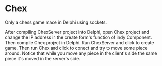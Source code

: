 # Chex
Only a chess game made in Delphi using sockets.

After compiling ChexServer project into Delphi, open Chex project and change the IP address in 
the create form's function of indy Component. Then compile Chex project in Delphi. 
Run ChexServer and click to create game. Then run Chex and click to conect and try to move some 
piece around. Notice that while you move any piece in the client's side the same piece it's moved
in the server's side. 
